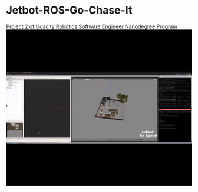 # Jetbot-ROS-Go-Chase-It
Project 2 of Udacity Robotics Software Engineer Nanodegree Program
![Overview](/videos/RoboND-P2-Go-Chase-It_1080P.gif) 
